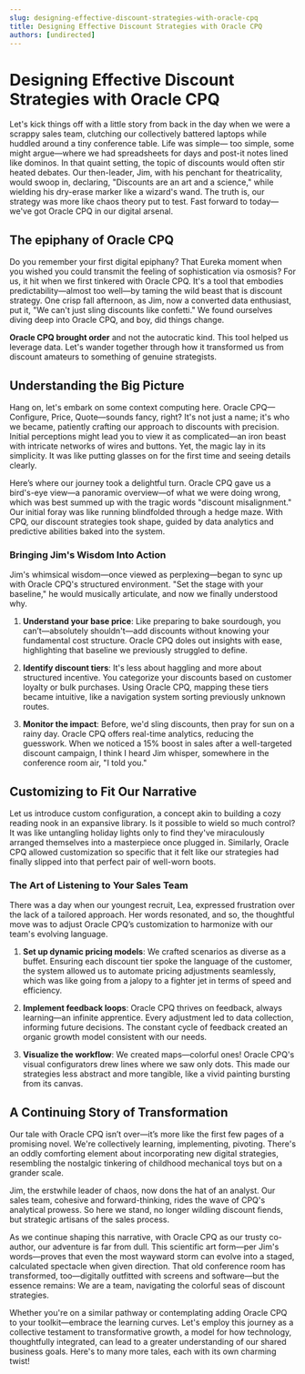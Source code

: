```yaml
---
slug: designing-effective-discount-strategies-with-oracle-cpq
title: Designing Effective Discount Strategies with Oracle CPQ
authors: [undirected]
---
```



# Designing Effective Discount Strategies with Oracle CPQ

Let's kick things off with a little story from back in the day when we were a scrappy sales team, clutching our collectively battered laptops while huddled around a tiny conference table. Life was simple— too simple, some might argue—where we had spreadsheets for days and post-it notes lined like dominos. In that quaint setting, the topic of discounts would often stir heated debates. Our then-leader, Jim, with his penchant for theatricality, would swoop in, declaring, "Discounts are an art and a science," while wielding his dry-erase marker like a wizard's wand. The truth is, our strategy was more like chaos theory put to test. Fast forward to today—we've got Oracle CPQ in our digital arsenal.

## The epiphany of Oracle CPQ

Do you remember your first digital epiphany? That Eureka moment when you wished you could transmit the feeling of sophistication via osmosis? For us, it hit when we first tinkered with Oracle CPQ. It's a tool that embodies predictability—almost too well—by taming the wild beast that is discount strategy. One crisp fall afternoon, as Jim, now a converted data enthusiast, put it, "We can't just sling discounts like confetti." We found ourselves diving deep into Oracle CPQ, and boy, did things change.

**Oracle CPQ brought order** and not the autocratic kind. This tool helped us leverage data. Let's wander together through how it transformed us from discount amateurs to something of genuine strategists.

## Understanding the Big Picture

Hang on, let's embark on some context computing here. Oracle CPQ—Configure, Price, Quote—sounds fancy, right? It's not just a name; it's who we became, patiently crafting our approach to discounts with precision. Initial perceptions might lead you to view it as complicated—an iron beast with intricate networks of wires and buttons. Yet, the magic lay in its simplicity. It was like putting glasses on for the first time and seeing details clearly.

Here’s where our journey took a delightful turn. Oracle CPQ gave us a bird's-eye view—a panoramic overview—of what we were doing wrong, which was best summed up with the tragic words "discount misalignment." Our initial foray was like running blindfolded through a hedge maze. With CPQ, our discount strategies took shape, guided by data analytics and predictive abilities baked into the system.

### Bringing Jim's Wisdom Into Action

Jim's whimsical wisdom—once viewed as perplexing—began to sync up with Oracle CPQ's structured environment. "Set the stage with your baseline," he would musically articulate, and now we finally understood why.

1. **Understand your base price**: Like preparing to bake sourdough, you can’t—absolutely shouldn't—add discounts without knowing your fundamental cost structure. Oracle CPQ doles out insights with ease, highlighting that baseline we previously struggled to define.

2. **Identify discount tiers**: It's less about haggling and more about structured incentive. You categorize your discounts based on customer loyalty or bulk purchases. Using Oracle CPQ, mapping these tiers became intuitive, like a navigation system sorting previously unknown routes.

3. **Monitor the impact**: Before, we'd sling discounts, then pray for sun on a rainy day. Oracle CPQ offers real-time analytics, reducing the guesswork. When we noticed a 15% boost in sales after a well-targeted discount campaign, I think I heard Jim whisper, somewhere in the conference room air, "I told you."

## Customizing to Fit Our Narrative

Let us introduce custom configuration, a concept akin to building a cozy reading nook in an expansive library. Is it possible to wield so much control? It was like untangling holiday lights only to find they've miraculously arranged themselves into a masterpiece once plugged in. Similarly, Oracle CPQ allowed customization so specific that it felt like our strategies had finally slipped into that perfect pair of well-worn boots.

### The Art of Listening to Your Sales Team

There was a day when our youngest recruit, Lea, expressed frustration over the lack of a tailored approach. Her words resonated, and so, the thoughtful move was to adjust Oracle CPQ’s customization to harmonize with our team's evolving language.

1. **Set up dynamic pricing models**: We crafted scenarios as diverse as a buffet. Ensuring each discount tier spoke the language of the customer, the system allowed us to automate pricing adjustments seamlessly, which was like going from a jalopy to a fighter jet in terms of speed and efficiency.

2. **Implement feedback loops**: Oracle CPQ thrives on feedback, always learning—an infinite apprentice. Every adjustment led to data collection, informing future decisions. The constant cycle of feedback created an organic growth model consistent with our needs.

3. **Visualize the workflow**: We created maps—colorful ones! Oracle CPQ's visual configurators drew lines where we saw only dots. This made our strategies less abstract and more tangible, like a vivid painting bursting from its canvas.

## A Continuing Story of Transformation

Our tale with Oracle CPQ isn’t over—it’s more like the first few pages of a promising novel. We're collectively learning, implementing, pivoting. There's an oddly comforting element about incorporating new digital strategies, resembling the nostalgic tinkering of childhood mechanical toys but on a grander scale.

Jim, the erstwhile leader of chaos, now dons the hat of an analyst. Our sales team, cohesive and forward-thinking, rides the wave of CPQ's analytical prowess. So here we stand, no longer wildling discount fiends, but strategic artisans of the sales process.

As we continue shaping this narrative, with Oracle CPQ as our trusty co-author, our adventure is far from dull. This scientific art form—per Jim's words—proves that even the most wayward storm can evolve into a staged, calculated spectacle when given direction. That old conference room has transformed, too—digitally outfitted with screens and software—but the essence remains: We are a team, navigating the colorful seas of discount strategies.

Whether you're on a similar pathway or contemplating adding Oracle CPQ to your toolkit—embrace the learning curves. Let's employ this journey as a collective testament to transformative growth, a model for how technology, thoughtfully integrated, can lead to a greater understanding of our shared business goals. Here's to many more tales, each with its own charming twist!
```
